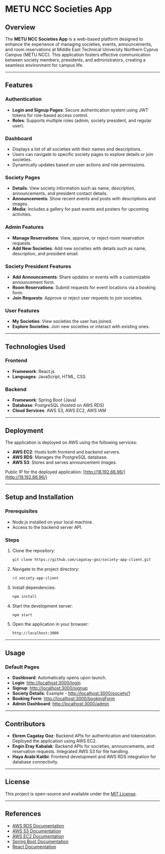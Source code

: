 # METU NCC Societies App

## Overview
The **METU NCC Societies App** is a web-based platform designed to enhance the experience of managing societies, events, announcements, and room reservations at Middle East Technical University Northern Cyprus Campus (METU NCC). This application fosters effective communication between society members, presidents, and administrators, creating a seamless environment for campus life.

---

## Features

### Authentication
- **Login and Signup Pages**: Secure authentication system using JWT tokens for role-based access control.
- **Roles**: Supports multiple roles (admin, society president, and regular user).

### Dashboard
- Displays a list of all societies with their names and descriptions.
- Users can navigate to specific society pages to explore details or join societies.
- Dynamically updates based on user actions and role permissions.

### Society Pages
- **Details**: View society information such as name, description, announcements, and president contact details.
- **Announcements**: Show recent events and posts with descriptions and images.
- **Media**: Includes a gallery for past events and posters for upcoming activities.

### Admin Features
- **Manage Reservations**: View, approve, or reject room reservation requests.
- **Add New Societies**: Add new societies with details such as name, description, and president email.

### Society President Features
- **Add Announcements**: Share updates or events with a customizable announcement form.
- **Room Reservations**: Submit requests for event locations via a booking form.
- **Join Requests**: Approve or reject user requests to join societies.

### User Features
- **My Societies**: View societies the user has joined.
- **Explore Societies**: Join new societies or interact with existing ones.

---

## Technologies Used

### Frontend
- **Framework**: React.js
- **Languages**: JavaScript, HTML, CSS

### Backend
- **Framework**: Spring Boot (Java)
- **Database**: PostgreSQL (hosted on AWS RDS)
- **Cloud Services**: AWS S3, AWS EC2, AWS IAM

---

## Deployment
The application is deployed on AWS using the following services:
- **AWS EC2**: Hosts both frontend and backend servers.
- **AWS RDS**: Manages the PostgreSQL database.
- **AWS S3**: Stores and serves announcement images.

Public IP for the deployed application: [http://18.192.66.96/](http://18.192.66.96/)

---

## Setup and Installation

### Prerequisites
- Node.js installed on your local machine.
- Access to the backend server API.

### Steps
1. Clone the repository:
   ```bash
   git clone https://github.com/cagatay-goz/society-app-client.git
   ```
2. Navigate to the project directory:
   ```bash
   cd society-app-client
   ```
3. Install dependencies:
   ```bash
   npm install
   ```
4. Start the development server:
   ```bash
   npm start
   ```
5. Open the application in your browser:
   ```
   http://localhost:3000
   ```

---

## Usage

### Default Pages
- **Dashboard**: Automatically opens upon launch.
- **Login**: [http://localhost:3000/login](http://localhost:3000/login)
- **Signup**: [http://localhost:3000/signup](http://localhost:3000/signup)
- **Society Details**: Example - [http://localhost:3000/society/1](http://localhost:3000/society/1)
- **Booking Form**: [http://localhost:3000/bookingForm](http://localhost:3000/bookingForm)
- **Admin Dashboard**: [http://localhost:3000/admin](http://localhost:3000/admin)

---

## Contributors
- **Ekrem Cagatay Goz**: Backend APIs for authentication and tokenization. Deployed the application using AWS EC2.
- **Engin Eray Kabalak**: Backend APIs for societies, announcements, and reservation requests. Integrated AWS S3 for file handling.
- **Haya Arabi Katibi**: Frontend development and AWS RDS integration for database connectivity.

---

## License
This project is open-source and available under the [MIT License](LICENSE).

---

## References
- [AWS RDS Documentation](https://docs.aws.amazon.com/rds/)
- [AWS S3 Documentation](https://docs.aws.amazon.com/s3/)
- [AWS EC2 Documentation](https://docs.aws.amazon.com/ec2/)
- [Spring Boot Documentation](https://spring.io/projects/spring-boot)
- [React Documentation](https://react.dev/)
